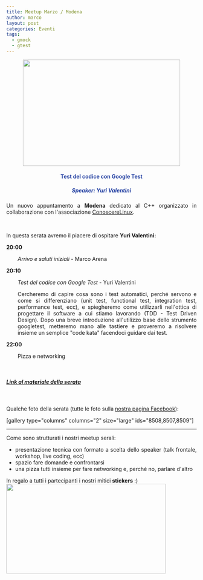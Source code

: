 ```yaml
---
title: Meetup Marzo / Modena
author: marco
layout: post
categories: Eventi
tags:
  - gmock
  - gtest
---
```



<center><a href="http://conoscerelinux.org/courses/meetupcpp-mar18/"><img class="aligncenter wp-image-8470" src="http://www.italiancpp.org/wp-content/uploads/2018/02/meetupcpp_mar18.png" alt="" width="416" height="281" /></a></center>
<h4 style="text-align: center;"><span style="color: #2945a4;">Test del codice con Google Test</span></h4>
<h5 style="text-align: center;"><span style="color: #2945a4;">Speaker: <em>Yuri Valentini</em></span></h5>
<p style="text-align: justify;">Un nuovo appuntamento a <strong>Modena</strong> dedicato al C++ organizzato in collaborazione con l'associazione <a href="http://conoscerelinux.org">ConoscereLinux</a>.</p>
<p style="text-align: justify;"><span style="color: #ffffff;"> </span></p>
<p style="text-align: justify;">In questa serata avremo il piacere di ospitare <strong>Yuri Valentini:</strong></p>
<p style="text-align: justify;"><strong>20:00</strong></p>
<p style="text-align: justify; padding-left: 30px;"><em>Arrivo e saluti iniziali</em> - Marco Arena</p>
<p style="text-align: justify;"><strong>20:10</strong></p>
<p style="text-align: justify; padding-left: 30px;"><em>Test del codice con Google Test </em>- Yuri Valentini</p>
<p style="padding-left: 30px; text-align: justify;">Cercheremo di capire cosa sono i test automatici, perché servono e come si differenziano (unit test, functional test, integration test, performance test, ecc), e spiegheremo come utilizzarli nell'ottica di progettare il software a cui stiamo lavorando (TDD - Test Driven Design).
Dopo una breve introduzione all'utilizzo base dello strumento googletest, metteremo mano alle tastiere e proveremo a risolvere insieme un semplice "code kata" facendoci guidare dai test.</p>
<strong>22:00</strong>
<p style="padding-left: 30px;">Pizza e networking</p>
<p style="text-align: justify;"><span style="color: #ffffff;"> </span></p>

<h5 style="text-align: justify;"><a href="https://github.com/yuroller/tdd-googletest" target="_blank" rel="noopener noreferrer">Link al materiale della serata</a></h5>
&nbsp;

Qualche foto della serata (tutte le foto sulla <a href="http://facebook.com/italiancpp">nostra pagina Facebook</a>):

[gallery type="columns" columns="2" size="large" ids="8508,8507,8509"]

<hr />
<p style="text-align: justify;">Come sono strutturati i nostri meetup serali:</p>

<ul>
 	<li style="text-align: justify;">presentazione tecnica con formato a scelta dello speaker (talk frontale, workshop, live coding, ecc)</li>
 	<li style="text-align: justify;">spazio fare domande e confrontarsi</li>
 	<li style="text-align: justify;">una pizza tutti insieme per fare networking e, perché no, parlare d'altro</li>
</ul>
In regalo a tutti i partecipanti i nostri mitici <strong>stickers</strong> :)

<img class="aligncenter wp-image-8426" src="http://www.italiancpp.org/wp-content/uploads/2013/06/stickers-1.jpg" alt="" width="422" height="237" />
